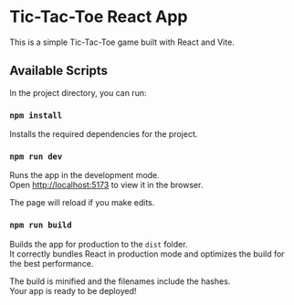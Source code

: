 # Tic-Tac-Toe React App

This is a simple Tic-Tac-Toe game built with React and Vite.

## Available Scripts

In the project directory, you can run:

### `npm install`

Installs the required dependencies for the project.

### `npm run dev`

Runs the app in the development mode.<br />
Open [http://localhost:5173](http://localhost:5173) to view it in the browser.

The page will reload if you make edits.<br />

### `npm run build`

Builds the app for production to the `dist` folder.<br />
It correctly bundles React in production mode and optimizes the build for the best performance.

The build is minified and the filenames include the hashes.<br />
Your app is ready to be deployed!
